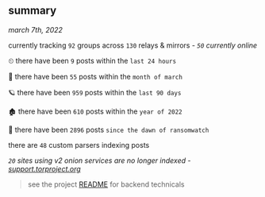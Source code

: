 
## summary
_march 7th, 2022_

currently tracking `92` groups across `130` relays & mirrors - _`50` currently online_

⏲ there have been `9` posts within the `last 24 hours`

🦈 there have been `55` posts within the `month of march`

🪐 there have been `959` posts within the `last 90 days`

🏚 there have been `610` posts within the `year of 2022`

🦕 there have been `2896` posts `since the dawn of ransomwatch`

there are `48` custom parsers indexing posts

_`20` sites using v2 onion services are no longer indexed - [support.torproject.org](https://support.torproject.org/onionservices/v2-deprecation/)_

> see the project [README](https://github.com/thetanz/ransomwatch#ransomwatch--) for backend technicals
